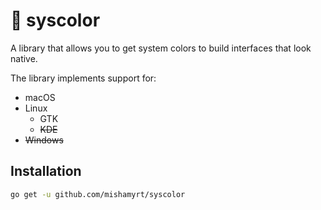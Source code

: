 # 🎨 syscolor

A library that allows you to get system colors to build interfaces that look native.

The library implements support for:

- macOS
- Linux
    - GTK
    - ~~KDE~~
- ~~Windows~~

## Installation

```bash
go get -u github.com/mishamyrt/syscolor
```
